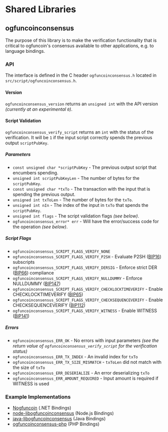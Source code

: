 Shared Libraries
================

## ogfuncoinconsensus

The purpose of this library is to make the verification functionality that is critical to ogfuncoin's consensus available to other applications, e.g. to language bindings.

### API

The interface is defined in the C header `ogfuncoinconsensus.h` located in  `src/script/ogfuncoinconsensus.h`.

#### Version

`ogfuncoinconsensus_version` returns an `unsigned int` with the API version *(currently at an experimental `0`)*.

#### Script Validation

`ogfuncoinconsensus_verify_script` returns an `int` with the status of the verification. It will be `1` if the input script correctly spends the previous output `scriptPubKey`.

##### Parameters
- `const unsigned char *scriptPubKey` - The previous output script that encumbers spending.
- `unsigned int scriptPubKeyLen` - The number of bytes for the `scriptPubKey`.
- `const unsigned char *txTo` - The transaction with the input that is spending the previous output.
- `unsigned int txToLen` - The number of bytes for the `txTo`.
- `unsigned int nIn` - The index of the input in `txTo` that spends the `scriptPubKey`.
- `unsigned int flags` - The script validation flags *(see below)*.
- `ogfuncoinconsensus_error* err` - Will have the error/success code for the operation *(see below)*.

##### Script Flags
- `ogfuncoinconsensus_SCRIPT_FLAGS_VERIFY_NONE`
- `ogfuncoinconsensus_SCRIPT_FLAGS_VERIFY_P2SH` - Evaluate P2SH ([BIP16](https://github.com/ogfuncoin/bips/blob/master/bip-0016.mediawiki)) subscripts
- `ogfuncoinconsensus_SCRIPT_FLAGS_VERIFY_DERSIG` - Enforce strict DER ([BIP66](https://github.com/ogfuncoin/bips/blob/master/bip-0066.mediawiki)) compliance
- `ogfuncoinconsensus_SCRIPT_FLAGS_VERIFY_NULLDUMMY` - Enforce NULLDUMMY ([BIP147](https://github.com/ogfuncoin/bips/blob/master/bip-0147.mediawiki))
- `ogfuncoinconsensus_SCRIPT_FLAGS_VERIFY_CHECKLOCKTIMEVERIFY` - Enable CHECKLOCKTIMEVERIFY ([BIP65](https://github.com/ogfuncoin/bips/blob/master/bip-0065.mediawiki))
- `ogfuncoinconsensus_SCRIPT_FLAGS_VERIFY_CHECKSEQUENCEVERIFY` - Enable CHECKSEQUENCEVERIFY ([BIP112](https://github.com/ogfuncoin/bips/blob/master/bip-0112.mediawiki))
- `ogfuncoinconsensus_SCRIPT_FLAGS_VERIFY_WITNESS` - Enable WITNESS ([BIP141](https://github.com/ogfuncoin/bips/blob/master/bip-0141.mediawiki))

##### Errors
- `ogfuncoinconsensus_ERR_OK` - No errors with input parameters *(see the return value of `ogfuncoinconsensus_verify_script` for the verification status)*
- `ogfuncoinconsensus_ERR_TX_INDEX` - An invalid index for `txTo`
- `ogfuncoinconsensus_ERR_TX_SIZE_MISMATCH` - `txToLen` did not match with the size of `txTo`
- `ogfuncoinconsensus_ERR_DESERIALIZE` - An error deserializing `txTo`
- `ogfuncoinconsensus_ERR_AMOUNT_REQUIRED` - Input amount is required if WITNESS is used

### Example Implementations
- [Nogfuncoin](https://github.com/NicolasDorier/Nogfuncoin/blob/master/Nogfuncoin/Script.cs#L814) (.NET Bindings)
- [node-libogfuncoinconsensus](https://github.com/bitpay/node-libogfuncoinconsensus) (Node.js Bindings)
- [java-libogfuncoinconsensus](https://github.com/dexX7/java-libogfuncoinconsensus) (Java Bindings)
- [ogfuncoinconsensus-php](https://github.com/Bit-Wasp/ogfuncoinconsensus-php) (PHP Bindings)
